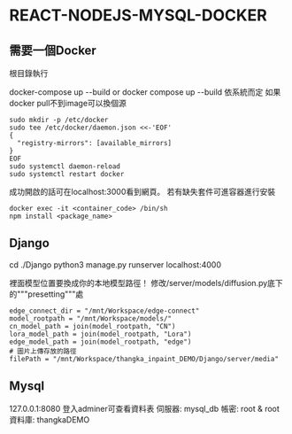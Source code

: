 # REACT-NODEJS-MYSQL-DOCKER 

需要一個Docker
---------
根目錄執行

docker-compose up --build or docker compose up --build 依系統而定
如果docker pull不到image可以換個源
```
sudo mkdir -p /etc/docker
sudo tee /etc/docker/daemon.json <<-'EOF'
{
  "registry-mirrors": [available_mirrors]
}
EOF
sudo systemctl daemon-reload
sudo systemctl restart docker
```

成功開啟的話可在localhost:3000看到網頁。
若有缺失套件可進容器進行安裝
```
docker exec -it <container_code> /bin/sh
npm install <package_name>
```

Django
---------
cd ./Django
python3 manage.py runserver localhost:4000

裡面模型位置要換成你的本地模型路徑！
修改/server/models/diffusion.py底下的"""presetting"""處
```
edge_connect_dir = "/mnt/Workspace/edge-connect"
model_rootpath = "/mnt/Workspace/models/"
cn_model_path = join(model_rootpath, "CN")
lora_model_path = join(model_rootpath, "Lora")
edge_model_path = join(model_rootpath, "edge")
# 圖片上傳存放的路徑
filePath = "/mnt/Workspace/thangka_inpaint_DEMO/Django/server/media"
```
Mysql
---------
127.0.0.1:8080
登入adminer可查看資料表
伺服器: mysql_db
帳密: root & root 
資料庫: thangkaDEMO



